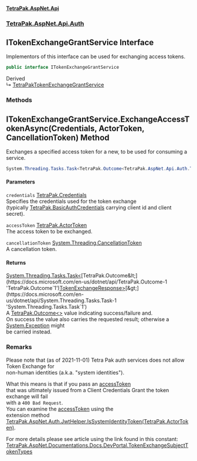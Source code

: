 #### [TetraPak.AspNet.Api](index.md 'index')
### [TetraPak.AspNet.Api.Auth](TetraPak_AspNet_Api_Auth.md 'TetraPak.AspNet.Api.Auth')
## ITokenExchangeGrantService Interface
Implementors of this interface can be used for exchanging access tokens.    
```csharp
public interface ITokenExchangeGrantService
```

Derived  
&#8627; [TetraPakTokenExchangeGrantService](TetraPak_AspNet_Api_Auth_TetraPakTokenExchangeGrantService.md 'TetraPak.AspNet.Api.Auth.TetraPakTokenExchangeGrantService')  
### Methods
<a name='TetraPak_AspNet_Api_Auth_ITokenExchangeGrantService_ExchangeAccessTokenAsync(TetraPak_Credentials_TetraPak_ActorToken_System_Threading_CancellationToken)'></a>
## ITokenExchangeGrantService.ExchangeAccessTokenAsync(Credentials, ActorToken, CancellationToken) Method
Exchanges a specified access token for a new, to be used for consuming a service.  
```csharp
System.Threading.Tasks.Task<TetraPak.Outcome<TetraPak.AspNet.Api.Auth.TokenExchangeResponse>> ExchangeAccessTokenAsync(TetraPak.Credentials credentials, TetraPak.ActorToken accessToken, System.Threading.CancellationToken cancellationToken);
```
#### Parameters
<a name='TetraPak_AspNet_Api_Auth_ITokenExchangeGrantService_ExchangeAccessTokenAsync(TetraPak_Credentials_TetraPak_ActorToken_System_Threading_CancellationToken)_credentials'></a>
`credentials` [TetraPak.Credentials](https://docs.microsoft.com/en-us/dotnet/api/TetraPak.Credentials 'TetraPak.Credentials')  
Specifies the credentials used for the token exchange  
(typically [TetraPak.BasicAuthCredentials](https://docs.microsoft.com/en-us/dotnet/api/TetraPak.BasicAuthCredentials 'TetraPak.BasicAuthCredentials') carrying client id and client secret).  
  
<a name='TetraPak_AspNet_Api_Auth_ITokenExchangeGrantService_ExchangeAccessTokenAsync(TetraPak_Credentials_TetraPak_ActorToken_System_Threading_CancellationToken)_accessToken'></a>
`accessToken` [TetraPak.ActorToken](https://docs.microsoft.com/en-us/dotnet/api/TetraPak.ActorToken 'TetraPak.ActorToken')  
The access token to be exchanged.  
  
<a name='TetraPak_AspNet_Api_Auth_ITokenExchangeGrantService_ExchangeAccessTokenAsync(TetraPak_Credentials_TetraPak_ActorToken_System_Threading_CancellationToken)_cancellationToken'></a>
`cancellationToken` [System.Threading.CancellationToken](https://docs.microsoft.com/en-us/dotnet/api/System.Threading.CancellationToken 'System.Threading.CancellationToken')  
A cancellation token.  
  
#### Returns
[System.Threading.Tasks.Task&lt;](https://docs.microsoft.com/en-us/dotnet/api/System.Threading.Tasks.Task-1 'System.Threading.Tasks.Task`1')[TetraPak.Outcome&lt;](https://docs.microsoft.com/en-us/dotnet/api/TetraPak.Outcome-1 'TetraPak.Outcome`1')[TokenExchangeResponse](TetraPak_AspNet_Api_Auth_TokenExchangeResponse.md 'TetraPak.AspNet.Api.Auth.TokenExchangeResponse')[&gt;](https://docs.microsoft.com/en-us/dotnet/api/TetraPak.Outcome-1 'TetraPak.Outcome`1')[&gt;](https://docs.microsoft.com/en-us/dotnet/api/System.Threading.Tasks.Task-1 'System.Threading.Tasks.Task`1')  
A [TetraPak.Outcome&lt;&gt;](https://docs.microsoft.com/en-us/dotnet/api/TetraPak.Outcome-1 'TetraPak.Outcome`1') value indicating success/failure and.  
On success the value also carries the requested result; otherwise a [System.Exception](https://docs.microsoft.com/en-us/dotnet/api/System.Exception 'System.Exception') might  
be carried instead.  
### Remarks
Please note that (as of 2021-11-01) Tetra Pak auth services does not allow Token Exchange for  
non-human identities (a.k.a. "system identities").  




  
What this means is that if you pass an [accessToken](TetraPak_AspNet_Api_Auth_ITokenExchangeGrantService.md#TetraPak_AspNet_Api_Auth_ITokenExchangeGrantService_ExchangeAccessTokenAsync(TetraPak_Credentials_TetraPak_ActorToken_System_Threading_CancellationToken)_accessToken 'TetraPak.AspNet.Api.Auth.ITokenExchangeGrantService.ExchangeAccessTokenAsync(TetraPak.Credentials, TetraPak.ActorToken, System.Threading.CancellationToken).accessToken')  
that was ultimately issued from a Client Credentials Grant the token exchange will fail  
with a `400 Bad Request`.  
You can examine the [accessToken](TetraPak_AspNet_Api_Auth_ITokenExchangeGrantService.md#TetraPak_AspNet_Api_Auth_ITokenExchangeGrantService_ExchangeAccessTokenAsync(TetraPak_Credentials_TetraPak_ActorToken_System_Threading_CancellationToken)_accessToken 'TetraPak.AspNet.Api.Auth.ITokenExchangeGrantService.ExchangeAccessTokenAsync(TetraPak.Credentials, TetraPak.ActorToken, System.Threading.CancellationToken).accessToken') using the  
extension method [TetraPak.AspNet.Auth.JwtHelper.IsSystemIdentityToken(TetraPak.ActorToken)](https://docs.microsoft.com/en-us/dotnet/api/TetraPak.AspNet.Auth.JwtHelper.IsSystemIdentityToken#TetraPak_AspNet_Auth_JwtHelper_IsSystemIdentityToken_TetraPak_ActorToken_ 'TetraPak.AspNet.Auth.JwtHelper.IsSystemIdentityToken(TetraPak.ActorToken)').  




  
For more details please see article using the link found in this constant:  
[TetraPak.AspNet.Documentations.Docs.DevPortal.TokenExchangeSubjectTokenTypes](https://docs.microsoft.com/en-us/dotnet/api/TetraPak.AspNet.Documentations.Docs.DevPortal.TokenExchangeSubjectTokenTypes 'TetraPak.AspNet.Documentations.Docs.DevPortal.TokenExchangeSubjectTokenTypes')
  
